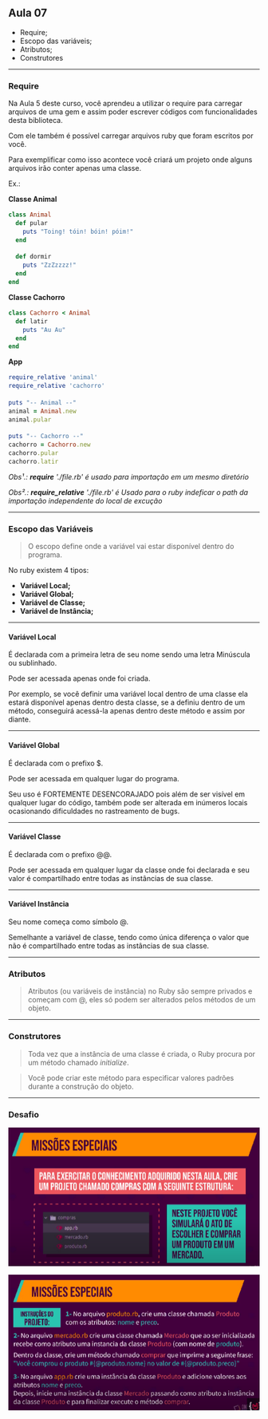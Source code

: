 ## Aula 07

- Require;
- Escopo das variáveis;
- Atributos;
- Construtores

---

### Require

Na Aula 5 deste curso, você aprendeu a utilizar o require para carregar arquivos de uma gem e assim poder escrever
códigos com funcionalidades desta biblioteca.

Com ele também é possível carregar arquivos ruby que
foram escritos por você.

Para exemplificar como isso acontece você criará um projeto
onde alguns arquivos irão conter apenas uma classe.

Ex.:

**Classe Animal**

```ruby
class Animal
  def pular
    puts "Toing! tóin! bóin! póim!"
  end

  def dormir
    puts "ZzZzzzz!"
  end
end
```
**Classe Cachorro**

```ruby
class Cachorro < Animal
  def latir
    puts "Au Au"
  end
end
```

**App**

```ruby
require_relative 'animal' 
require_relative 'cachorro'

puts "-- Animal --"
animal = Animal.new
animal.pular

puts "-- Cachorro --"
cachorro = Cachorro.new
cachorro.pular
cachorro.latir
```
_Obs¹.: **require** './file.rb' é usado para importação em um mesmo diretório_

_Obs².: **require_relative** './file.rb' é Usado para o ruby indeficar o path da importação independente do local de excução_

---
### Escopo das Variáveis

> O escopo define onde a variável vai estar disponível dentro do programa.


No ruby existem 4 tipos:

- **Variável Local;**
- **Variável Global;**
- **Variável de Classe;**
- **Variável de Instância;**

---

#### Variável Local

É declarada com a primeira letra de seu nome sendo uma letra Minúscula ou sublinhado.

Pode ser acessada
apenas onde foi criada.

Por exemplo, se você definir uma variável local dentro de uma
classe ela estará disponível apenas dentro desta classe, se a definiu dentro de um
método, conseguirá acessá-la apenas dentro deste método e assim por diante.

---

#### Variável Global

É declarada com o prefixo $.

Pode ser acessada em qualquer lugar do programa.

Seu uso é FORTEMENTE DESENCORAJADO pois além de ser visível em qualquer lugar do
código, também pode ser alterada em inúmeros locais ocasionando dificuldades
no rastreamento de bugs.

---

#### Variável Classe

É declarada com o prefixo @@.

Pode ser acessada em qualquer lugar da classe onde foi declarada e seu valor é
compartilhado entre todas as instâncias de sua classe.

---

#### Variável Instância

Seu nome começa como símbolo @.

Semelhante a variável de classe, tendo como única diferença o valor que não
é compartilhado entre todas as instâncias de sua classe.

---
### Atributos

> Atributos (ou variáveis de instância) no Ruby são sempre privados e começam com @, eles só podem ser alterados pelos métodos de um objeto.

---

### Construtores

> Toda vez que a instância de uma classe
é criada, o Ruby procura por um método
chamado _initialize_.

> Você pode criar este método para especificar
valores padrões durante a construção do
objeto.

---

### Desafio

![Desafio](./Desafio/desafio.png)

![Desafio 2](./Desafio/desafio2.png)
